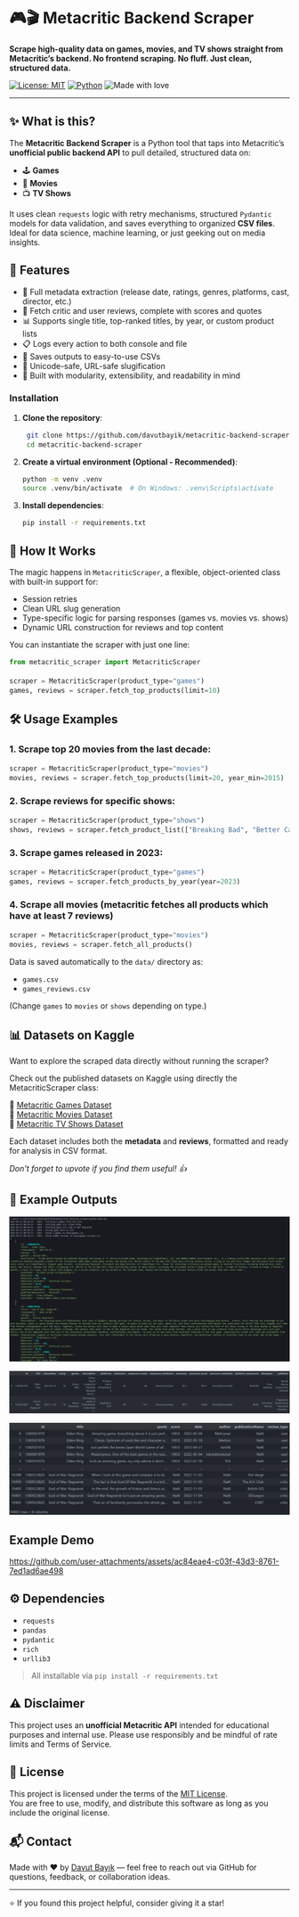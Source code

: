 # 🎮🎬 Metacritic Backend Scraper

**Scrape high-quality data on games, movies, and TV shows straight from Metacritic’s backend. No frontend scraping. No fluff. Just clean, structured data.**

[![License: MIT](https://img.shields.io/badge/License-MIT-yellow.svg)](https://opensource.org/licenses/MIT)
[![Python](https://img.shields.io/badge/Python-3.9%2B-blue)](https://www.python.org/)
![Made with love](https://img.shields.io/badge/Made%20with-%E2%9D%A4-red)

---

## ✨ What is this?

The **Metacritic Backend Scraper** is a Python tool that taps into Metacritic’s **unofficial public backend API** to pull detailed, structured data on:

- 🕹️ **Games**
- 🎥 **Movies**
- 📺 **TV Shows**

It uses clean `requests` logic with retry mechanisms, structured `Pydantic` models for data validation, and saves everything to organized **CSV files**. Ideal for data science, machine learning, or just geeking out on media insights.

## 🚀 Features

- 🎯 Full metadata extraction (release date, ratings, genres, platforms, cast, director, etc.)
- 📝 Fetch critic and user reviews, complete with scores and quotes
- 📊 Supports single title, top-ranked titles, by year, or custom product lists
- 📋 Logs every action to both console and file
- 💾 Saves outputs to easy-to-use CSVs
- 🔐 Unicode-safe, URL-safe slugification
- 🧩 Built with modularity, extensibility, and readability in mind

### Installation

1. **Clone the repository**:
   ```bash
    git clone https://github.com/davutbayik/metacritic-backend-scraper.git
    cd metacritic-backend-scraper
   ```

2. **Create a virtual environment (Optional - Recommended)**:
   ```bash
   python -m venv .venv
   source .venv/bin/activate  # On Windows: .venv\Scripts\activate
   ```

3. **Install dependencies**:
   ```bash
   pip install -r requirements.txt
   ```

## 🧠 How It Works

The magic happens in `MetacriticScraper`, a flexible, object-oriented class with built-in support for:

- Session retries
- Clean URL slug generation
- Type-specific logic for parsing responses (games vs. movies vs. shows)
- Dynamic URL construction for reviews and top content

You can instantiate the scraper with just one line:

```python
from metacritic_scraper import MetacriticScraper

scraper = MetacriticScraper(product_type="games")
games, reviews = scraper.fetch_top_products(limit=10)
```

## 🛠 Usage Examples

### 1. Scrape top 20 movies from the last decade:
```python
scraper = MetacriticScraper(product_type="movies")
movies, reviews = scraper.fetch_top_products(limit=20, year_min=2015)
```

### 2. Scrape reviews for specific shows:
```python
scraper = MetacriticScraper(product_type="shows")
shows, reviews = scraper.fetch_product_list(["Breaking Bad", "Better Call Saul"])
```

### 3. Scrape games released in 2023:
```python
scraper = MetacriticScraper(product_type="games")
games, reviews = scraper.fetch_products_by_year(year=2023)
```

### 4. Scrape all movies (metacritic fetches all products which have at least 7 reviews)
```python
scraper = MetacriticScraper(product_type="movies")
movies, reviews = scraper.fetch_all_products()
```

Data is saved automatically to the `data/` directory as:

- `games.csv`
- `games_reviews.csv`

(Change `games` to `movies` or `shows` depending on type.)

## 📊 Datasets on Kaggle

Want to explore the scraped data directly without running the scraper?

Check out the published datasets on Kaggle using directly the MetacriticScraper class:

🔗 [Metacritic Games Dataset](https://www.kaggle.com/datasets/davutb/metacritic-games)  
🔗 [Metacritic Movies Dataset](https://www.kaggle.com/datasets/davutb/metacritic-movies)  
🔗 [Metacritic TV Shows Dataset](https://www.kaggle.com/datasets/davutb/metacritic-tv-shows)

Each dataset includes both the **metadata** and **reviews**, formatted and ready for analysis in CSV format.

*Don't forget to upvote if you find them useful! 👍*

## 🧾 Example Outputs

![Terminal Output](assets/terminal_output.png)

![Games](assets/games.png)

![Reviews](assets/reviews.png)

## Example Demo


https://github.com/user-attachments/assets/ac84eae4-c03f-43d3-8761-7ed1ad6ae498


## ⚙️ Dependencies

- `requests`
- `pandas`
- `pydantic`
- `rich`
- `urllib3`

> All installable via `pip install -r requirements.txt`

## ⚠️ Disclaimer

This project uses an **unofficial Metacritic API** intended for educational purposes and internal use. Please use responsibly and be mindful of rate limits and Terms of Service.

## 📄 License

This project is licensed under the terms of the [MIT License](LICENSE).  
You are free to use, modify, and distribute this software as long as you include the original license.

## 📬 Contact

Made with ❤️ by [Davut Bayık](https://github.com/davutbayik) — feel free to reach out via GitHub for questions, feedback, or collaboration ideas.

---

⭐ If you found this project helpful, consider giving it a star!
